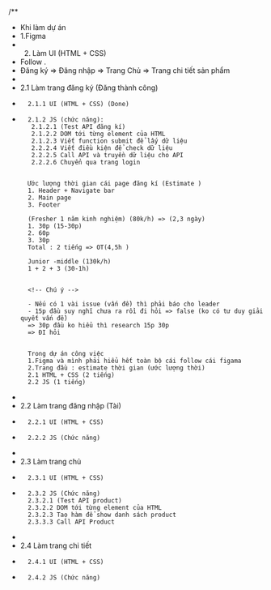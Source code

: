 /\*\*

- Khi làm dự án
- 1.Figma
- 2.  Làm UI (HTML + CSS)
- Follow .
- Đăng ký => Đăng nhập => Trang Chủ => Trang chi tiết sản phẩm
-
- 2.1 Làm trang đăng ký (Đăng thành công)
-       2.1.1 UI (HTML + CSS) (Done)
-       2.1.2 JS (chức năng):
         2.1.2.1 (Test API đăng kí)
         2.1.2.2 DOM tới từng element của HTML
         2.1.2.3 Viết function submit để lấy dữ liệu
         2.2.2.4 Viết điều kiện để check dữ liệu
         2.2.2.5 Call API và truyền dữ liệu cho API
         2.2.2.6 Chuyển qua trang login


        Ước lượng thời gian cái page đăng kí (Estimate )
        1. Header + Navigate bar
        2. Main page
        3. Footer

        (Fresher 1 năm kinh nghiệm) (80k/h) => (2,3 ngày)
        1. 30p (15-30p)
        2. 60p
        3. 30p
        Total : 2 tiếng => OT(4,5h )

        Junior -middle (130k/h)
        1 + 2 + 3 (30-1h)


        <!-- Chú ý -->

        - Nếu có 1 vài issue (vấn đề) thì phải báo cho leader
        - 15p đầu suy nghĩ chưa ra rồi đi hỏi => false (ko có tư duy giải quyết vấn đề)
        => 30p đầu ko hiểu thì research 15p 30p
        => ĐI hỏi


        Trong dự án công việc
        1.Figma và mình phải hiểu hết toàn bộ cái follow cái figama
        2.Trang đầu : estimate thời gian (ước lượng thời)
        2.1 HTML + CSS (2 tiếng)
        2.2 JS (1 tiếng)

-
- 2.2 Làm trang đăng nhập (Tài)
-       2.2.1 UI (HTML + CSS)
-       2.2.2 JS (Chức năng)
-
- 2.3 Làm trang chủ
-       2.3.1 UI (HTML + CSS)
-       2.3.2 JS (Chức năng)
        2.3.2.1 (Test API product)
        2.3.2.2 DOM tới từng element của HTML
        2.3.2.3 Taọ hàm để show danh sách product
        2.3.3.3 Call API Product
-
- 2.4 Làm trang chi tiết
-       2.4.1 UI (HTML + CSS)
-       2.4.2 JS (Chức năng)
